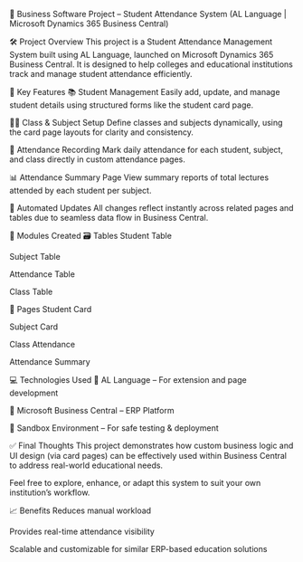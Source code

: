 📘 Business Software Project – Student Attendance System
(AL Language | Microsoft Dynamics 365 Business Central)

🛠 Project Overview
This project is a Student Attendance Management System built using AL Language, launched on Microsoft Dynamics 365 Business Central.
It is designed to help colleges and educational institutions track and manage student attendance efficiently.

🚀 Key Features
📚 Student Management
Easily add, update, and manage student details using structured forms like the student card page.

🧑‍🏫 Class & Subject Setup
Define classes and subjects dynamically, using the card page layouts for clarity and consistency.

📅 Attendance Recording
Mark daily attendance for each student, subject, and class directly in custom attendance pages.

📊 Attendance Summary Page
View summary reports of total lectures attended by each student per subject.

🔄 Automated Updates
All changes reflect instantly across related pages and tables due to seamless data flow in Business Central.

🧩 Modules Created
🗃 Tables
Student Table

Subject Table

Attendance Table

Class Table

📄 Pages
Student Card

Subject Card

Class Attendance

Attendance Summary

💻 Technologies Used
🧾 AL Language – For extension and page development

🧠 Microsoft Business Central – ERP Platform

🧪 Sandbox Environment – For safe testing & deployment

✅ Final Thoughts
This project demonstrates how custom business logic and UI design (via card pages) can be effectively used within Business Central to address real-world educational needs.

Feel free to explore, enhance, or adapt this system to suit your own institution’s workflow.

📈 Benefits
Reduces manual workload

Provides real-time attendance visibility

Scalable and customizable for similar ERP-based education solutions
